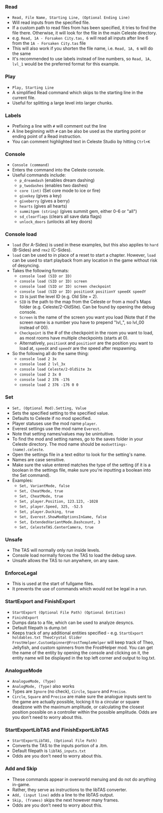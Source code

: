 ### Read
- `Read, File Name, Starting Line, (Optional Ending Line)`
- Will read inputs from the specified file.
- If a custom path to read files from has been specified, it tries to find the file there. Otherwise, it will look for the file in the main Celeste directory.
- e.g. `Read, 1A - Forsaken City.tas, 6` will read all inputs after line 6 from the `1A - Forsaken City.tas` file
- This will also work if you shorten the file name, i.e. `Read, 1A, 6` will do the same 
- It's recommended to use labels instead of line numbers, so `Read, 1A, lvl_1` would be the preferred format for this example.

### Play
- `Play, Starting Line`
- A simplified Read command which skips to the starting line in the current file.
- Useful for splitting a large level into larger chunks.

### Labels
- Prefixing a line with `#` will comment out the line
- A line beginning with `#` can be also be used as the starting point or ending point of a Read instruction.
- You can comment highlighted text in Celeste Studio by hitting `Ctrl+K`

### Console
- `Console (command)`
- Enters the command into the Celeste console.
- Useful commands include:
  - `p_dreamdash` (enables dream dashing)
  - `p_twodashes` (enables two dashes)
  - `core (int)` (Set core mode to ice or fire)
  - `givekey` (gives a key)
  - `giveberry` (gives a berry)
  - `hearts` (gives all hearts)
  - `summitgem (string)` (gives summit gem, either 0-6 or "all")
  - `sd_clearflags` (clears all save data flags)
  - `unlock_doors` (unlocks all key doors)
  
### Console load
- `load` (for A-Sides) is used in these examples, but this also applies to `hard` (B-Sides) and `rmx2` (C-Sides).
- `load` can be used to in place of a reset to start a chapter. However, `load` can be used to start playback from any location in the game without risk of desyncing.
- Takes the following formats:
  - `console load (SID or ID)`
  - `console load (SID or ID) screen`
  - `console load (SID or ID) screen checkpoint`
  - `console load (SID or ID) positionX positionY speedX speedY`
  - `ID` is just the level ID (e.g. Old Site = 2).
  - `SID` is the path to the map from the Celeste or from a mod's Maps folder (e.g. Celeste/2-OldSite). Can be found by opening the debug console.
  - `Screen` is the name of the screen you want you load (Note that if the screen name is a number you have to prepend "lvl_", so lvl_00 instead of 00).
  - `Checkpoint` is the # of the checkpoint in the room you want to load, as most rooms have multiple checkpoints (starts at 0).
  - Alternatively, `positionX` and `positionY` are the position you want to load at, `speedX` and `speedY` are the speed after respawning.
- So the following all do the same thing:
  - `console load 2 3x`
  - `console load 2 lvl_3x`
  - `console load Celeste/2-OldSite 3x`
  - `console load 2 3x 0`
  - `console load 2 376 -176`
  - `console load 2 376 -176 0 0`
  
### Set
- `Set, (Optional Mod).Setting, Value`
- Sets the specified setting to the specified value.
- Defaults to Celeste if no mod specified.
- Player statuses use the mod name `player`.
- Everest settings use the mod name `Everest`.
- Note that setting names/values may be unintuitive.
- To find the mod and setting names, go to the saves folder in your Celeste directory. The mod name should be `modsettings-(name).celeste`.
- Open the settings file in a text editor to look for the setting's name.
- Names are case sensitive.
- Make sure the value entered matches the type of the setting (if it is a boolean in the settings file, make sure you're inputting a boolean into the Set command).
- Examples:
  - `Set, VariantMode, false`
  - `Set, CheatMode, true`
  - `Set, CheatMode, true`
  - `Set, player.Position, 123.123, -1028`
  - `Set, player.Speed, 325, -52.5`
  - `Set, player.Ducking, true`
  - `Set, Everest.ShowModOptionsInGame, false`
  - `Set, ExtendedVariantMode.Dashcount, 3`
  - `Set, CelesteTAS.CenterCamera, true`

### Unsafe
- The TAS will normally only run inside levels.
- Console load normally forces the TAS to load the debug save.
- Unsafe allows the TAS to run anywhere, on any save.

### EnforceLegal
- This is used at the start of fullgame files.
- It prevents the use of commands which would not be legal in a run.
  
### StartExport and FinishExport
- `StartExport (Optional File Path) (Optional Entities)`
- `FinishExport`
- Dumps data to a file, which can be used to analyze desyncs.
- Default filepath is dump.txt
- Keeps track of any additional entities specified - e.g. `StartExport holdables.txt TheoCrystal Glider FrostHelper.CustomSpinner@FrostTempleHelper` will keep track of Theo, Jellyfish, and custom spinners from the FrostHelper mod. You can get the name of the entity by opening the console and clicking on it, the entity name will be displayed in the top left corner and output to log.txt.

### AnalogueMode
- `AnalogueMode, (Type)`
- `AnalogMode, (Type)` also works
- Types are `Ignore` (no check), `Circle`, `Square` and `Precise`.
- `Circle`, `Square` and `Precise` are make sure the analogue inputs sent to the game are actually possible, locking it to a circular or square deadzone with the maximum amplitude, or calculating the closest position possible on a controller within the possible amplitude. Odds are you don't need to worry about this.

### StartExportLibTAS and FinishExportLibTAS
- `StartExportLibTAS, (Optional File Path)`
- Converts the TAS to the inputs portion of a .ltm.
- Default filepath is `libTAS_inputs.txt`
- Odds are you don't need to worry about this.

### Add and Skip
- These commands appear in overworld menuing and do not do anything in-game.
- Rather, they serve as instructions to the libTAS converter.
- `Add, (input line)` adds a line to the libTAS output.
- `Skip, (frames)` skips the next however many frames.
- Odds are you don't need to worry about this.
